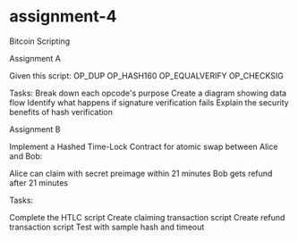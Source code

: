 # assignment-4
Bitcoin Scripting

Assignment A

Given this script:
OP_DUP OP_HASH160 <PubKeyHash> OP_EQUALVERIFY OP_CHECKSIG

Tasks:
Break down each opcode's purpose
Create a diagram showing data flow
Identify what happens if signature verification fails
Explain the security benefits of hash verification


Assignment B

Implement a Hashed Time-Lock Contract for atomic swap between Alice and Bob:

Alice can claim with secret preimage within 21 minutes
Bob gets refund after 21 minutes

Tasks:

Complete the HTLC script
Create claiming transaction script
Create refund transaction script
Test with sample hash and timeout

